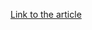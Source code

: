 [Link to the article](https://securityhomework.net/articles/qakbot_ccs_prioritization_and_new_record_types/qakbot_ccs_prioritization_and_new_record_types.php)
